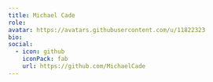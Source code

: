 ```yaml
---
title: Michael Cade
role: 
avatar: https://avatars.githubusercontent.com/u/11822323
bio: 
social:
  - icon: github
    iconPack: fab
    url: https://github.com/MichaelCade
---
```

<!-- 
## Self Introduction


Cras ex dui, tristique a libero eget, consectetur semper ligula. Nunc augue arcu, malesuada 

Aliquam pretium diam eget leo feugiat finibus. Donec malesuada commodo ipsum. Aenean a massa 

## Details  

Nunc pellentesque vitae:
- Morbi accumsan nibh efficitur diam molestie, non dignissim diam facilisis.


Donec mollis sollicitudin:
- Nunc dictum purus ornare purus consectetur, eu pellentesque massa ullamcorper.
 -->
